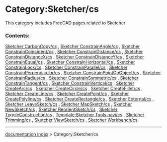 # Category:Sketcher/cs
This category includes FreeCAD pages related to Sketcher

### Contents:

[Sketcher CarbonCopy/cs](Sketcher_CarbonCopy/cs.md) , [Sketcher ConstrainAngle/cs](Sketcher_ConstrainAngle/cs.md) , [Sketcher ConstrainCoincident/cs](Sketcher_ConstrainCoincident/cs.md) , [Sketcher ConstrainDistance/cs](Sketcher_ConstrainDistance/cs.md) , [Sketcher ConstrainDistanceX/cs](Sketcher_ConstrainDistanceX/cs.md) , [Sketcher ConstrainDistanceY/cs](Sketcher_ConstrainDistanceY/cs.md) , [Sketcher ConstrainEqual/cs](Sketcher_ConstrainEqual/cs.md) , [Sketcher ConstrainHorizontal/cs](Sketcher_ConstrainHorizontal/cs.md) , [Sketcher ConstrainLock/cs](Sketcher_ConstrainLock/cs.md) , [Sketcher ConstrainParallel/cs](Sketcher_ConstrainParallel/cs.md) , [Sketcher ConstrainPerpendicular/cs](Sketcher_ConstrainPerpendicular/cs.md) , [Sketcher ConstrainPointOnObject/cs](Sketcher_ConstrainPointOnObject/cs.md) , [Sketcher ConstrainRadius/cs](Sketcher_ConstrainRadius/cs.md) , [Sketcher ConstrainSymmetric/cs](Sketcher_ConstrainSymmetric/cs.md) , [Sketcher ConstrainTangent/cs](Sketcher_ConstrainTangent/cs.md) , [Sketcher ConstrainVertical/cs](Sketcher_ConstrainVertical/cs.md) , [Sketcher CreateArc/cs](Sketcher_CreateArc/cs.md) , [Sketcher CreateCircle/cs](Sketcher_CreateCircle/cs.md) , [Sketcher CreateFillet/cs](Sketcher_CreateFillet/cs.md) , [Sketcher CreateLine/cs](Sketcher_CreateLine/cs.md) , [Sketcher CreatePoint/cs](Sketcher_CreatePoint/cs.md) , [Sketcher CreatePolyline/cs](Sketcher_CreatePolyline/cs.md) , [Sketcher CreateRectangle/cs](Sketcher_CreateRectangle/cs.md) , [Sketcher External/cs](Sketcher_External/cs.md) , [Sketcher LeaveSketch/cs](Sketcher_LeaveSketch/cs.md) , [Sketcher MapSketch/cs](Sketcher_MapSketch/cs.md) , [Sketcher NewSketch/cs](Sketcher_NewSketch/cs.md) , [Sketcher ReorientSketch/cs](Sketcher_ReorientSketch/cs.md) , [Sketcher ToggleConstruction/cs](Sketcher_ToggleConstruction/cs.md) , [Template:Sketcher Tools navi/cs](Template:Sketcher_Tools_navi/cs.md) , [Sketcher Trimming/cs](Sketcher_Trimming/cs.md) , [Sketcher ViewSketch/cs](Sketcher_ViewSketch/cs.md) , [Sketcher Workbench/cs](Sketcher_Workbench/cs.md)

---
[documentation index](../README.md) > Category:Sketcher/cs
